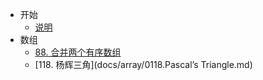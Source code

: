 * 开始
  * [说明](README.md)
* 数组
  * [88. 合并两个有序数组](docs/array/0088.Merge-Sorted-Array.md)
  * [118. 杨辉三角](docs/array/0118.Pascal’s Triangle.md)